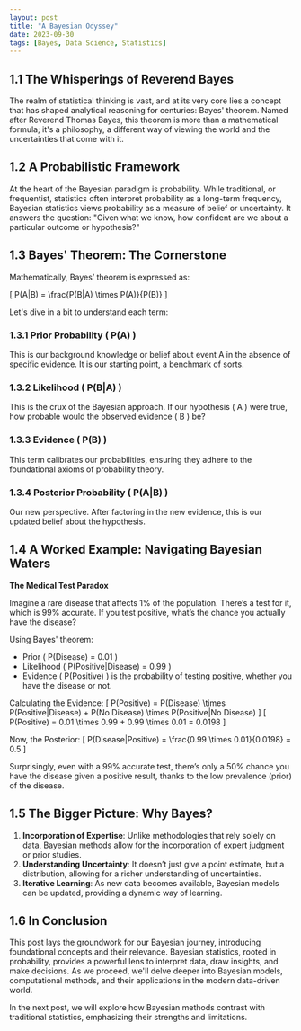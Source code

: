 ```yaml
---
layout: post
title: "A Bayesian Odyssey"
date: 2023-09-30
tags: [Bayes, Data Science, Statistics]
---
```


## 1.1 The Whisperings of Reverend Bayes

The realm of statistical thinking is vast, and at its very core lies a concept that has shaped analytical reasoning for centuries: Bayes' theorem. Named after Reverend Thomas Bayes, this theorem is more than a mathematical formula; it's a philosophy, a different way of viewing the world and the uncertainties that come with it.

## 1.2 A Probabilistic Framework

At the heart of the Bayesian paradigm is probability. While traditional, or frequentist, statistics often interpret probability as a long-term frequency, Bayesian statistics views probability as a measure of belief or uncertainty. It answers the question: "Given what we know, how confident are we about a particular outcome or hypothesis?"

## 1.3 Bayes' Theorem: The Cornerstone

Mathematically, Bayes’ theorem is expressed as:

\[ P(A|B) = \frac{P(B|A) \times P(A)}{P(B)} \]

Let's dive in a bit to understand each term:

### 1.3.1 Prior Probability \( P(A) \)

This is our background knowledge or belief about event A in the absence of specific evidence. It is our starting point, a benchmark of sorts.

### 1.3.2 Likelihood \( P(B|A) \)

This is the crux of the Bayesian approach. If our hypothesis \( A \) were true, how probable would the observed evidence \( B \) be?

### 1.3.3 Evidence \( P(B) \)

This term calibrates our probabilities, ensuring they adhere to the foundational axioms of probability theory.

### 1.3.4 Posterior Probability \( P(A|B) \)

Our new perspective. After factoring in the new evidence, this is our updated belief about the hypothesis.

## 1.4 A Worked Example: Navigating Bayesian Waters

**The Medical Test Paradox**

Imagine a rare disease that affects 1% of the population. There’s a test for it, which is 99% accurate. If you test positive, what’s the chance you actually have the disease?

Using Bayes' theorem:

- Prior \( P(Disease) = 0.01 \)
- Likelihood \( P(Positive|Disease) = 0.99 \)
- Evidence \( P(Positive) \) is the probability of testing positive, whether you have the disease or not.

Calculating the Evidence:
\[ P(Positive) = P(Disease) \times P(Positive|Disease) + P(No Disease) \times P(Positive|No Disease) \]
\[ P(Positive) = 0.01 \times 0.99 + 0.99 \times 0.01 = 0.0198 \]

Now, the Posterior:
\[ P(Disease|Positive) = \frac{0.99 \times 0.01}{0.0198} = 0.5 \]

Surprisingly, even with a 99% accurate test, there’s only a 50% chance you have the disease given a positive result, thanks to the low prevalence (prior) of the disease.

## 1.5 The Bigger Picture: Why Bayes?

1. **Incorporation of Expertise**: Unlike methodologies that rely solely on data, Bayesian methods allow for the incorporation of expert judgment or prior studies.
2. **Understanding Uncertainty**: It doesn’t just give a point estimate, but a distribution, allowing for a richer understanding of uncertainties.
3. **Iterative Learning**: As new data becomes available, Bayesian models can be updated, providing a dynamic way of learning.

## 1.6 In Conclusion

This post lays the groundwork for our Bayesian journey, introducing foundational concepts and their relevance. Bayesian statistics, rooted in probability, provides a powerful lens to interpret data, draw insights, and make decisions. As we proceed, we'll delve deeper into Bayesian models, computational methods, and their applications in the modern data-driven world.

In the next post, we will explore how Bayesian methods contrast with traditional statistics, emphasizing their strengths and limitations.
